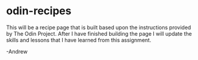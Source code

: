 # odin-recipes
This will be a recipe page that is built based upon the instructions provided by The Odin Project.
After I have finished building the page I will update the skills and lessons that I have learned from this assignment.

-Andrew